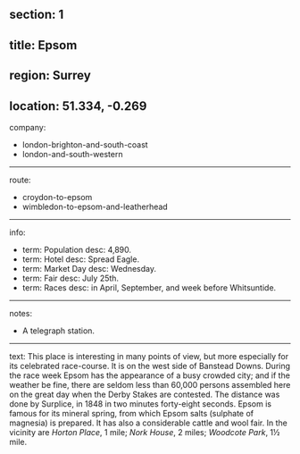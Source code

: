 section: 1
----
title: Epsom
----
region: Surrey
----
location: 51.334, -0.269
----
company:
- london-brighton-and-south-coast
- london-and-south-western
----
route:
- croydon-to-epsom
- wimbledon-to-epsom-and-leatherhead
----
info:
- term: Population
  desc: 4,890.
- term: Hotel
  desc: Spread Eagle.
- term: Market Day
  desc: Wednesday.
- term: Fair
  desc: July 25th.
- term: Races
  desc: in April, September, and week before Whitsuntide.
----
notes:
- A telegraph station.
----
text: This place is interesting in many points of view, but more especially for its celebrated race-course. It is on the west side of Banstead Downs. During the race week Epsom has the appearance of a busy crowded city; and if the weather be fine, there are seldom less than 60,000 persons assembled here on the great day when the Derby Stakes are contested. The distance was done by Surplice, in 1848 in two minutes forty-eight seconds. Epsom is famous for its mineral spring, from which Epsom salts (sulphate of magnesia) is prepared. It has also a considerable cattle and wool fair. In the vicinity are *Horton Place*, 1 mile; *Nork House*, 2 miles; *Woodcote Park*, 1½ mile.
